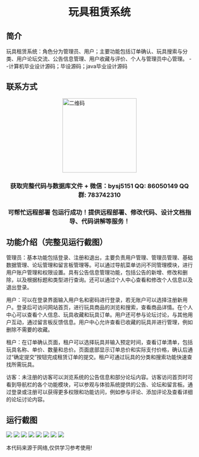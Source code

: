 <p><h1 align="center">玩具租赁系统</h1></p>

## 简介
玩具租赁系统：角色分为管理员、用户；主要功能包括订单确认、玩具搜索与分类、用户论坛交流、公告信息管理、用户收藏与评价、个人与管理员中心管理。    --计算机毕业设计源码；毕设源码；java毕业设计源码


## 联系方式
<img src="https://bs-1329754181.cos.ap-shanghai.myqcloud.com/wx.jpg" alt="二维码" style="display: block; margin: 0 auto;" width="200px">
<p><h3 align="center">获取完整代码与数据库文件 + 微信：bysj5151 QQ: 86050149 QQ群: 783742310</h3></p>
<p><h3 align="center">可帮忙远程部署 包运行成功！提供远程部署、修改代码、设计文档指导、代码讲解等服务！</h3></p>

## 功能介绍（完整见运行截图）
管理员：基本功能包括登录、注册和退出，主要负责用户管理、管理员管理、基础数据管理、论坛管理和留言板管理等。可以通过导航菜单访问不同管理模块，进行用户账户管理和权限设置。具有公告信息管理功能，包括公告的新增、修改和删除，以及根据标题和类型进行查询。还可以通过个人中心查看和修改个人信息以及退出登录。

用户：可以在登录界面输入用户名和密码进行登录，若无账户可以选择注册新用户。登录后可访问网站首页，进行玩具商品的浏览和搜索，查看商品详情。在个人中心可以查看个人信息、玩具收藏和玩具订单。用户还可参与论坛讨论，与其他用户互动，通过留言板反馈信息。用户中心允许查看已收藏的玩具并进行管理，例如删除不需要的收藏。

租户：在订单确认页面，租户可以选择玩具并输入预定时间，查看订单清单，包括玩具名称、单价、数量和总价。页面底部显示订单总价和实际支付价格，确认后通过“确定提交”按钮完成租赁订单的提交。租户可通过玩具的分类和搜索功能快速查找所需玩具。

访客：未注册的访客可以浏览系统的公告信息和部分论坛内容。访客访问首页时可看到导航栏的各个功能模块，可以参观与体验系统提供的公告、论坛和留言板。通过登录或注册可以获得更多权限和功能访问，例如参与评论、添加评论及查看详细的论坛讨论内容。


## 运行截图
![](https://bs-1329754181.cos.ap-shanghai.myqcloud.com/spring/ToyRentalSystem/img/001.jpg)
![](https://bs-1329754181.cos.ap-shanghai.myqcloud.com/spring/ToyRentalSystem/img/002.jpg)
![](https://bs-1329754181.cos.ap-shanghai.myqcloud.com/spring/ToyRentalSystem/img/003.jpg)
![](https://bs-1329754181.cos.ap-shanghai.myqcloud.com/spring/ToyRentalSystem/img/004.jpg)
![](https://bs-1329754181.cos.ap-shanghai.myqcloud.com/spring/ToyRentalSystem/img/005.jpg)
![](https://bs-1329754181.cos.ap-shanghai.myqcloud.com/spring/ToyRentalSystem/img/006.jpg)
![](https://bs-1329754181.cos.ap-shanghai.myqcloud.com/spring/ToyRentalSystem/img/007.jpg)
![](https://bs-1329754181.cos.ap-shanghai.myqcloud.com/spring/ToyRentalSystem/img/008.jpg)

<p>本代码来源于网络,仅供学习参考使用!</p>
